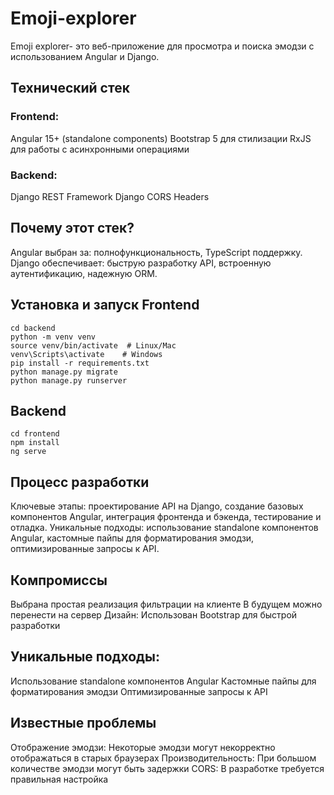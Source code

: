 # Emoji-explorer
Emoji explorer- это веб-приложение для просмотра и поиска эмодзи с использованием Angular и Django. 
## Технический стек
### Frontend:
Angular 15+ (standalone components)
Bootstrap 5 для стилизации
RxJS для работы с асинхронными операциями
### Backend:
Django REST Framework
Django CORS Headers
## Почему этот стек?
Angular выбран за: полнофункциональность, TypeScript поддержку.
Django обеспечивает: быструю разработку API, встроенную аутентификацию, надежную ORM.
## Установка и запуск Frontend
```
cd backend
python -m venv venv
source venv/bin/activate  # Linux/Mac
venv\Scripts\activate    # Windows
pip install -r requirements.txt
python manage.py migrate
python manage.py runserver
```
## Backend
```
cd frontend
npm install
ng serve
```
## Процесс разработки
Ключевые этапы: проектирование API на Django, создание базовых компонентов Angular, интеграция фронтенда и бэкенда, тестирование и отладка.
Уникальные подходы: использование standalone компонентов Angular, кастомные пайпы для форматирования эмодзи, оптимизированные запросы к API.
## Компромиссы
Выбрана простая реализация фильтрации на клиенте
В будущем можно перенести на сервер
Дизайн:
Использован Bootstrap для быстрой разработки
## Уникальные подходы:
Использование standalone компонентов Angular
Кастомные пайпы для форматирования эмодзи
Оптимизированные запросы к API
## Известные проблемы
Отображение эмодзи:
Некоторые эмодзи могут некорректно отображаться в старых браузерах
Производительность:
При большом количестве эмодзи могут быть задержки
CORS:
В разработке требуется правильная настройка
